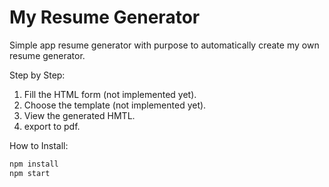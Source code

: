 # My Resume Generator
Simple app resume generator with purpose to automatically create my own resume generator. 

Step by Step:
1. Fill the HTML form (not implemented yet).
2. Choose the template (not implemented yet).
3. View the generated HMTL.
4. export to pdf.

How to Install:

```bash
npm install
npm start
```